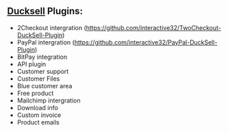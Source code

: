 
## [Ducksell](https://github.com/interactive32/ducksell) Plugins:

- 2Checkout intergration (https://github.com/interactive32/TwoCheckout-DuckSell-Plugin)
- PayPal intergration (https://github.com/interactive32/PayPal-DuckSell-Plugin)
- BitPay integration
- API plugin
- Customer support
- Customer Files
- Blue customer area
- Free product
- Mailchimp intergration
- Download info
- Custom invoice
- Product emails
